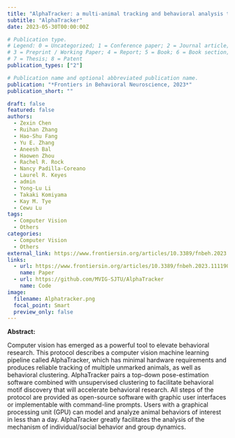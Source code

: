 ```yaml
---
title: "AlphaTracker: a multi-animal tracking and behavioral analysis tool"
subtitle: "AlphaTracker"
date: 2023-05-30T00:00:00Z

# Publication type.
# Legend: 0 = Uncategorized; 1 = Conference paper; 2 = Journal article;
# 3 = Preprint / Working Paper; 4 = Report; 5 = Book; 6 = Book section;
# 7 = Thesis; 8 = Patent
publication_types: ["2"]

# Publication name and optional abbreviated publication name.
publication: "*Frontiers in Behavioral Neuroscience, 2023*"
publication_short: ""

draft: false
featured: false
authors:
  - Zexin Chen
  - Ruihan Zhang
  - Hao-Shu Fang
  - Yu E. Zhang
  - Aneesh Bal
  - Haowen Zhou
  - Rachel R. Rock
  - Nancy Padilla-Coreano
  - Laurel R. Keyes
  - admin
  - Yong-Lu Li
  - Takaki Komiyama
  - Kay M. Tye
  - Cewu Lu
tags:
  - Computer Vision
  - Others
categories:
  - Computer Vision
  - Others
external_link: https://www.frontiersin.org/articles/10.3389/fnbeh.2023.1111908/full
links:
  - url: https://www.frontiersin.org/articles/10.3389/fnbeh.2023.1111908/full
    name: Paper
  - url: https://github.com/MVIG-SJTU/AlphaTracker
    name: Code
image:
  filename: Alphatracker.png
  focal_point: Smart
  preview_only: false
---
```


**Abstract:**

Computer vision has emerged as a powerful tool to elevate behavioral research. This protocol describes a computer vision machine learning pipeline called AlphaTracker, which has minimal hardware requirements and produces reliable tracking of multiple unmarked animals, as well as behavioral clustering. AlphaTracker pairs a top-down pose-estimation software combined with unsupervised clustering to facilitate behavioral motif discovery that will accelerate behavioral research. All steps of the protocol are provided as open-source software with graphic user interfaces or implementable with command-line prompts. Users with a graphical processing unit (GPU) can model and analyze animal behaviors of interest in less than a day. AlphaTracker greatly facilitates the analysis of the mechanism of individual/social behavior and group dynamics.